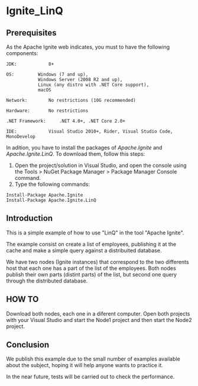 # Ignite_LinQ

## Prerequisites

As the Apache Ignite web indicates, you must to have the following components:
```
JDK: 			8+

OS:			Windows (7 and up),
			Windows Server (2008 R2 and up),
			Linux (any distro with .NET Core support),
			macOS
      
Network:		No restrictions (10G recommended)

Hardware:		No restrictions

.NET Framework:		.NET 4.0+, .NET Core 2.0+

IDE:			Visual Studio 2010+, Rider, Visual Studio Code, MonoDevelop
```
In adition, you have to install the packages of _Apache.Ignite_ and _Apache.Ignite.LinQ_. To download them, follow this steps:
1. Open the project/solution in Visual Studio, and open the console using the Tools > NuGet Package Manager > Package Manager Console command.
2. Type the following commands:

```
Install-Package Apache.Ignite
Install-Package Apache.Ignite.LinQ
```

## Introduction

This is a simple example of how to use "LinQ" in the tool "Apache Ignite".

The example consist on create a list of employees, publishing it at the cache and make a simple query against a distribuited database.

We have two nodes (Ignite instances) that correspond to the two differents host that each one has a part of the list of the employees.
Both nodes publish their own parts (distint parts) of the list, but second one query through the distributed database.

## HOW TO 

Download both nodes, each one in a diferent computer.
Open both projects with your Visual Studio and start the Node1 project and then start the Node2 project.   

## Conclusion

We publish this example due to the small number of examples available about the subject, hoping it will help anyone wants to practice it.

In the near future, tests will be carried out to check the performance.
